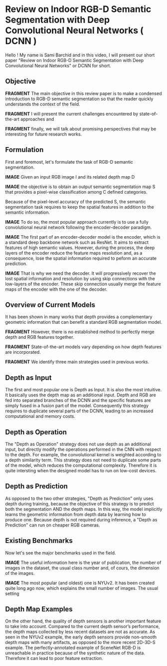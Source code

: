 # Review on Indoor RGB-D Semantic Segmentation with Deep Convolutional Neural Networks ( DCNN )
Hello ! My name is Sami Barchid and in this video, I will present our short paper "Review on Indoor RGB-D Semantic Segmentation with Deep Convolutional Neural Networks" or DCNN for short.

## Objective
**FRAGMENT** The main objective in this review paper is to make a condensed introduction to RGB-D semantic segmentation so that the reader quickly understands the context of the field.

**FRAGMENT** I will present the current challenges encountered by state-of-the-art approaches and

**FRAGMENT** finally, we will talk about promising perspectives that may be interesting for future research works.


## Formulation
First and foremost, let's formulate the task of RGB-D semantic segmentation.

**IMAGE** Given an input RGB image I and its related depth map D

**IMAGE** the objective is to obtain an output semantic segmentation map S that provides a pixel-wise classification among C defined categories.

Because of the pixel-level accuracy of the predicted S, the semantic segmentation task requires to keep the spatial features in addition to the semantic information.

**IMAGE** To do so, the most popular approach currently is to use a fully convolutional neural network following the encoder-decoder paradigm.

**IMAGE** The first part of an encoder-decoder model is the encoder, which is a standard deep backbone network such as ResNet. It aims to extract features of high semantic values. However, during the process, the deep layers of the encoder reduce the feature maps resolution and, as a consequence, lose the spatial information required to peform an accurate prediction.

**IMAGE** That is why we need the decoder. It will progressively recover the lost spatial information and resolution by using skip connections with the low-layers of the encoder. These skip connection usually merge the feature maps of the encoder with the one of the decoder.

## Overview of Current Models
It has been shown in many works that depth provides a complementary geometric information that can benefit a standard RGB segmentation model.

**FRAGMENT** However, there is no established method to perfectly merge depth and RGB features together.

**FRAGMENT** State-of-the-art models vary depending on how depth features are incorporated.

**FRAGMENT** We identify three main strategies used in previous works.

## Depth as Input
The first and most popular one is Depth as Input. It is also the most intuitive. It basically uses the depth map as an additional input. Depth and RGB are fed into separated branches of the DCNN and the specific features are simply fused in a fusion part of the model. Consequently this strategy requires to duplicate several parts of the DCNN, leading to an increased computational and memory costs.

## Depth as Operation
The "Depth as Operation" strategy does not use depth as an additional input, but directly modify the operations performed in the CNN with respect to the depth. For example, the convolutional kernel is weighted according to a depth similarity term. This strategy does not need to duplicate some parts of the model, which reduces the computational complexity. Therefore it is quite intersting when the designed model has to run on low-cost devices.

## Depth as Prediction
As opposed to the two other strategies, "Depth as Prediction" only uses depth during training, because the objective of this strategy is to predict both the segmentation AND the depth maps. In this way, the model implicitly learns the geometric information from depth data by learning how to produce one. Because depth is not required during inference, a "Depth as Prediction" can run on cheaper RGB cameras.


## Existing Benchmarks
Now let's see the major benchmarks used in the field.

**IMAGE** The useful information here is the year of publication, the number of images in the dataset, the usual class number and, of cours, the dimension of the images.

**IMAGE** The most popular (and oldest) one is NYUv2. It has been created quite long ago now, which explains the small number of images. The usual setting

## Depth Map Examples
On the other hand, the quality of depth sensors is another important feature to take into account. Compared to the current depth sensor’s performance, the depth maps collected by less recent datasets are not as accurate. As seen in the NYUv2 example, the early depth sensors provide non-smooth depth maps with many artifacts, as opposed to the more recent 2D-3D-S example. The perfectly-annotated example of SceneNet RGB-D is unreachable in practice because of the synthetic nature of the data. Therefore it can lead to poor feature extraction.

